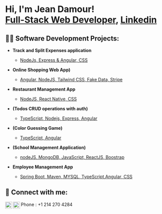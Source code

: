 <h1>Hi, I'm Jean Damour! <br/><a href="https://github.com/JeanHABAN">Full-Stack Web Developer</a>, <a href="https://www.linkedin.com/in/jean-damour-habanabashaka-5bb7b3124/">Linkedin</a></h1>

<h2>👨‍💻 Software Development Projects:</h2>

- <b>Track and Split Expenses application</b>
  - [NodeJs, Express & Angular, CSS](https://github.com/JeanHABAN/angularProject)
- <b>Online Shopping Web App)</b>
  - [Angular, NodeJS, Tailwind CSS, Fake Data, Stripe](https://github.com/JeanHABAN/webShopping) 
- <b>Restaurant Management App</b>
  - [NodeJS, React Native, CSS](https://github.com/JeanHABAN/restaurant-management-app)
  
- <b> (Todos CRUD operations with auth)</b>
  - [TypeScript, Nodejs, Express, Angular](https://github.com/JeanHABAN/BACKEND_TYPESCRIPT_PROJECT_ANGULAR/tree/main)
-  <b> (Color Guessing Game)</b>
   - [TypeScript, Angular](https://github.com/JeanHABAN/Color-guessing-game)
 
-  <b>(School Management Application)</b>
   - [nodeJS, MongoDB, JavaScript, ReactJS, Boostrap](https://github.com/JeanHABAN/REACT-PROJECT)
 
- <b>Employee Management App</b>
   - [Spring Boot, Maven, MYSQL, TypeScript,Angular, CSS](https://github.com/JeanHABAN/employee)



<h2> 🤳 Connect with me:</h2>

[<img align="left" alt="JoshMadakor | LinkedIn" width="22px" src="https://cdn.jsdelivr.net/npm/simple-icons@v3/icons/linkedin.svg" />][linkedin]
[<img align="left" alt="JoshMadakor | Instagram" width="22px" src="https://cdn.jsdelivr.net/npm/simple-icons@v3/icons/instagram.svg" />][instagram]


[instagram]: https://www.instagram.com/damour558/
[linkedin]: https://www.linkedin.com/in/jean-damour-habanabashaka-5bb7b3124/
<span>Phone<span/> : +1 214 270 4284
<!--
**joshmadakor1/joshmadakor1** is a ✨ _special_ ✨ repository because its `README.md` (this file) appears on your GitHub profile.

Here are some ideas to get you started:

- 🔭 I’m currently working on ...
- 🌱 I’m currently learning ...
- 👯 I’m looking to collaborate on ...
- 🤔 I’m looking for help with ...
- 💬 Ask me about ...
- 📫 How to reach me: ...
- 😄 Pronouns: ...
- ⚡ Fun fact: ...
-->
